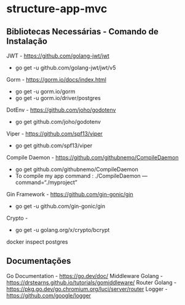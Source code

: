 # structure-app-mvc

## Bibliotecas Necessárias - Comando de Instalação

JWT - https://github.com/golang-jwt/jwt
- go get -u github.com/golang-jwt/jwt/v5

Gorm - https://gorm.io/docs/index.html
- go get -u gorm.io/gorm
- go get -u gorm.io/driver/postgres

DotEnv - https://github.com/joho/godotenv
- go get github.com/joho/godotenv

Viper - https://github.com/spf13/viper
- go get github.com/spf13/viper


Compile Daemon - https://github.com/githubnemo/CompileDaemon
- go get github.com/githubnemo/CompileDaemon
- To compile my app command : ./CompileDaemon —command=“./myproject”

Gin Framework - https://github.com/gin-gonic/gin
- go get -u github.com/gin-gonic/gin

Crypto - 
- go get -u golang.org/x/crypto/bcrypt

docker inspect postgres


## Documentações 

Go Documentation - https://go.dev/doc/
Middleware Golang - https://drstearns.github.io/tutorials/gomiddleware/
Router Golang - https://pkg.go.dev/go.chromium.org/luci/server/router
Logger - https://github.com/google/logger
